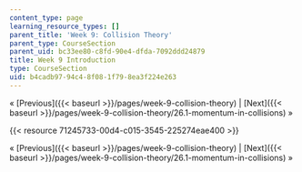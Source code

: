 ```yaml
---
content_type: page
learning_resource_types: []
parent_title: 'Week 9: Collision Theory'
parent_type: CourseSection
parent_uid: bc33ee80-c8fd-90e4-dfda-7092ddd24879
title: Week 9 Introduction
type: CourseSection
uid: b4cadb97-94c4-8f08-1f79-8ea3f224e263
---
```


« [Previous]({{< baseurl >}}/pages/week-9-collision-theory) | [Next]({{< baseurl >}}/pages/week-9-collision-theory/26.1-momentum-in-collisions) »

{{< resource 71245733-00d4-c015-3545-225274eae400 >}}

« [Previous]({{< baseurl >}}/pages/week-9-collision-theory) | [Next]({{< baseurl >}}/pages/week-9-collision-theory/26.1-momentum-in-collisions) »